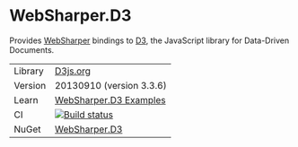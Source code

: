 # WebSharper.D3

Provides [WebSharper](http://websharper.com) bindings to [D3](http://d3js.org), the JavaScript library for Data-Driven Documents.

|          |                             |
| -------- | --------------------------- |
| Library  | [D3js.org](http://d3js.org) |
| Version  | 20130910 (version 3.3.6) |
| Learn    | [WebSharper.D3 Examples](http://intellifactory.github.io/websharper.d3) |
| CI       | [![Build status](https://ci.appveyor.com/api/projects/status/j3imr7tbvfrpu08f)](https://ci.appveyor.com/project/t0yv0/websharper-d3)  |
| NuGet    | [WebSharper.D3](http://nuget.org/packages/WebSharper.D3/) |


[d3]: http://d3js.org
[d3api]: https://github.com/mbostock/d3/wiki/API-Reference
[issues]: http://github.com/intellifactory/websharper.d3/issues
[license]: http://github.com/intellifactory/websharper.d3/blob/master/LICENSE.md
[ws]: http://github.com/intellifactory/websharper
[w3cselectorsapi]: http://www.w3.org/TR/selectors-api
[sizzle]: http://sizzlejs.com
[jquery]: http://jquery.com
[prototypejs]: http://www.prototypejs.org
[geocoordinates]: http://geojson.org
[pathdata]: http://www.w3.org/TR/SVG/paths.html#PathData
[processing]: http://processing.org
[raphael]: http://raphaeljs.com
[protovis]: http://vis.stanford.edu/protovis
